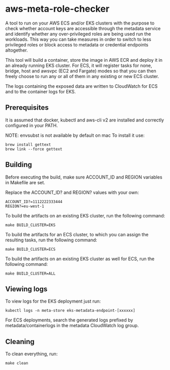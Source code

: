 # aws-meta-role-checker
A tool to run on your AWS ECS and/or EKS clusters with the purpose to check whether account keys are accessible through the metadata service and identify whether any over-privileged roles are being used run the workloads. This way you can take measures in order to switch to less privileged roles or block access to metadata or credential endpoints altogether.

This tool will build a container, store the image in AWS ECR and deploy it in an already running EKS cluster. For ECS, it will register tasks for none, bridge, host and awsvpc (EC2 and Fargate) modes so that you can then freely choose to run any or all of them in any existing or new ECS cluster.

The logs containing the exposed data are written to CloudWatch for ECS and to the container logs for EKS.


## Prerequisites
It is assumed that docker, kubectl and aws-cli v2 are installed and correctly configured in your PATH.

NOTE: envsubst is not available by default on mac
To install it use:
```
brew install gettext
brew link --force gettext
```


## Building
Before executing the build, make sure ACCOUNT_ID and REGION variables in Makefile are set.

Replace the ACCOUNT_ID? and REGION? values with your own:
```
ACCOUNT_ID?=1112222333444
REGION?=eu-west-1
```

To build the artifacts on an existing EKS cluster, run the following command:
```shell
make BUILD_CLUSTER=EKS
```

To build the artifacts for an ECS cluster, to which you can assign the resulting tasks, run the following command:
```shell
make BUILD_CLUSTER=ECS
```

To build the artifacts on an existing EKS cluster as well for ECS, run the following command:
```shell
make BUILD_CLUSTER=ALL
```

## Viewing logs
To view logs for the EKS deployment just run:
```shell
kubectl logs -n meta-store eks-metadata-endpoint-[xxxxxx]
```

For ECS deployments, search the generated logs prefixed by metadata/containerlogs in the metadata CloudWatch log group.

## Cleaning
To clean everything, run:

```shell
make clean
```

